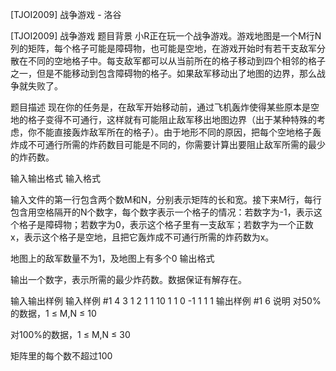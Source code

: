 



[TJOI2009] 战争游戏 - 洛谷














[TJOI2009] 战争游戏
题目背景
小R正在玩一个战争游戏。游戏地图是一个M行N列的矩阵，每个格子可能是障碍物，也可能是空地，在游戏开始时有若干支敌军分散在不同的空地格子中。每支敌军都可以从当前所在的格子移动到四个相邻的格子之一，但是不能移动到包含障碍物的格子。如果敌军移动出了地图的边界，那么战争就失败了。

题目描述
现在你的任务是，在敌军开始移动前，通过飞机轰炸使得某些原本是空地的格子变得不可通行，这样就有可能阻止敌军移出地图边界（出于某种特殊的考虑，你不能直接轰炸敌军所在的格子）。由于地形不同的原因，把每个空地格子轰炸成不可通行所需的炸药数目可能是不同的，你需要计算出要阻止敌军所需的最少的炸药数。

输入输出格式
输入格式

输入文件的第一行包含两个数M和N，分别表示矩阵的长和宽。接下来M行，每行包含用空格隔开的N个数字，每个数字表示一个格子的情况：若数字为-1，表示这个格子是障碍物；若数字为0，表示这个格子里有一支敌军；若数字为一个正数x，表示这个格子是空地，且把它轰炸成不可通行所需的炸药数为x。

地图上的敌军数量不为1，及地图上有多个0
输出格式

输出一个数字，表示所需的最少炸药数。数据保证有解存在。

输入输出样例
输入样例 #1
4 3
1 2 1
1 10 1
1 0 -1
1 1 1
输出样例 #1
6
说明
对50%的数据，1 ≤ M,N ≤ 10

对100%的数据，1 ≤ M,N ≤ 30

矩阵里的每个数不超过100







